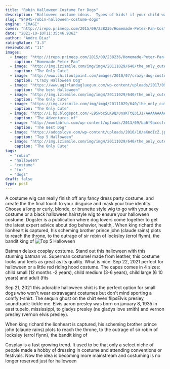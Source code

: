 ```yaml
---
title: "Robin Halloween Costume For Dogs"
description: "Halloween costume ideas.  Types of kids! if your child wants to become their favorite superhero from their favorite cartoon, we have batman and robin and some cool options from the marvel universe too! We also have star wars options for dogs"
slug: "84945-robin-halloween-costume-dogs"
engine: "IMAGE"
cover: "http://irepo.primecp.com/2015/09/238236/Homemade-Peter-Pan-Costume_ExtraLarge1000_ID-1210345.jpg?v=1210345"
date: "2021-10-10T11:35:46.936Z"
author: "Andre Diaz"
ratingValue: "3.3"
reviewCount: "11"
images:
  - image: "http://irepo.primecp.com/2015/09/238236/Homemade-Peter-Pan-Costume_ExtraLarge1000_ID-1210345.jpg?v=1210345"
    caption: "Homemade Peter Pan"
  - image: "http://img.izismile.com/img/img4/20111029/640/the_only_cute_corgi_halloween_costume_post_640_02.jpg"
    caption: "The Only Cute"
  - image: "http://www.chilloutpoint.com/images/2010/07/crazy-dog-costume-ideas/crazy-dog-costume-ideas-38.jpg"
    caption: "Crazy Halloween Dog"
  - image: "https://www.agirlandagluegun.com/wp-content/uploads/2017/09/scuba_dog4.jpg"
    caption: "the best Halloween"
  - image: "http://img.izismile.com/img/img4/20111029/640/the_only_cute_corgi_halloween_costume_post_640_09.jpg"
    caption: "The Only Cute"
  - image: "https://img.izismile.com/img/img4/20111029/640/the_only_cute_corgi_halloween_costume_post_640_44.jpg"
    caption: "The Only Cute"
  - image: "http://1.bp.blogspot.com/-E95woc5LK9Q/UnsKTtQ3iJI/AAAAAAAAACU/URsfen2b2MI/s1600/Newlie+as+Batman-1.jpg"
    caption: "The Adventures of"
  - image: "http://momfabfun.com/wp-content/uploads/2013/09/ba6f9acccfdd9ad066213697bf802d52.jpg"
    caption: "The Best Dog"
  - image: "https://adogslove.com/wp-content/uploads/2016/10/aKndIcZ.jpg"
    caption: "Top 5 Halloween"
  - image: "http://img.izismile.com/img/img4/20111029/640/the_only_cute_corgi_halloween_costume_post_640_69.jpg"
    caption: "The Only Cute"
tags:
  - "robin"
  - "halloween"
  - "costume"
  - "for"
  - "dogs"
draft: false
type: post
---
```


A costume wig can really finish off any fancy dress party costume, and create the the final touch to your disguise and mask your true identity. Choose a long or curly, blonde, or brunette style wig to go with your sexy costume or a black halloween hairstyle wig to ensure your halloween costume. Dogster is a publication where dog lovers come together to get the latest expert advice about dog behavior, health,. When king richard the lionheart is captured, his scheming brother prince john (claude rains) plots to reach the throne, to the outrage of sir robin of locksley (errol flynn), the bandit king of
![Top 5 Halloween](https://adogslove.com/wp-content/uploads/2016/10/aKndIcZ.jpg "Top 5 Halloween")

Batman deluxe cosplay costume. Stand out this halloween with this stunning batman vs. Superman costume! made from leather, this costume looks and feels as great as its quality. What is nice. Sep 22, 2021 perfect for halloween or a little red riding hood costume. The capes comes in 4 sizes: child small (12 months -2 years), child medium (3-6 years), child large (6  10 years) and adult (fits
<!--inArticleAds-->

<!--galleryOne-->

Sep 21, 2021 this adorable halloween shirt is the perfect option for small dogs who won't wear extravagant costumes but don't mind sporting a comfy t-shirt. The sequin ghost on the shirt even flipsElvis presley, soundtrack: tickle me. Elvis aaron presley was born on january 8, 1935 in east tupelo, mississippi, to gladys presley (ne gladys love smith) and vernon presley (vernon elvis presley).
<!--inArticleAds-->

<!--galleryTwo-->

When king richard the lionheart is captured, his scheming brother prince john (claude rains) plots to reach the throne, to the outrage of sir robin of locksley (errol flynn), the bandit king of
<!--galleryThree-->

Cosplay is a fast growing trend. It used to be that only a select niche of people made a hobby of dressing in costume and attending conventions or festivals. Now the idea is becoming more mainstream and costuming is no longer reserved just for halloween